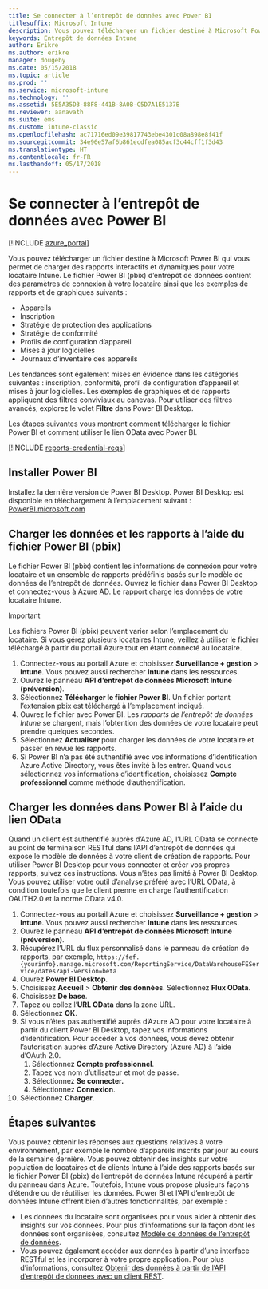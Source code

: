 ```yaml
---
title: Se connecter à l’entrepôt de données avec Power BI
titlesuffix: Microsoft Intune
description: Vous pouvez télécharger un fichier destiné à Microsoft Power BI qui vous permet de charger des rapports interactifs et dynamiques pour votre locataire Microsoft Intune.
keywords: Entrepôt de données Intune
author: Erikre
ms.author: erikre
manager: dougeby
ms.date: 05/15/2018
ms.topic: article
ms.prod: ''
ms.service: microsoft-intune
ms.technology: ''
ms.assetid: 5E5A35D3-88F8-441B-8A0B-C5D7A1E5137B
ms.reviewer: aanavath
ms.suite: ems
ms.custom: intune-classic
ms.openlocfilehash: ac71716ed09e39817743ebe4301c08a898e8f41f
ms.sourcegitcommit: 34e96e57af6b861ecdfea085acf3c44cff1f3d43
ms.translationtype: HT
ms.contentlocale: fr-FR
ms.lasthandoff: 05/17/2018
---
```

# <a name="connect-to-the-data-warehouse-with-power-bi"></a>Se connecter à l’entrepôt de données avec Power BI

[!INCLUDE [azure_portal](./includes/azure_portal.md)]

Vous pouvez télécharger un fichier destiné à Microsoft Power BI qui vous permet de charger des rapports interactifs et dynamiques pour votre locataire Intune. Le fichier Power BI (pbix) d’entrepôt de données contient des paramètres de connexion à votre locataire ainsi que les exemples de rapports et de graphiques suivants :  

  -  Appareils
  -  Inscription
  -  Stratégie de protection des applications
  -  Stratégie de conformité
  -  Profils de configuration d’appareil
  -  Mises à jour logicielles
  -  Journaux d’inventaire des appareils

Les tendances sont également mises en évidence dans les catégories suivantes : inscription, conformité, profil de configuration d’appareil et mises à jour logicielles. Les exemples de graphiques et de rapports appliquent des filtres conviviaux au canevas. Pour utiliser des filtres avancés, explorez le volet **Filtre** dans Power BI Desktop.

Les étapes suivantes vous montrent comment télécharger le fichier Power BI et comment utiliser le lien OData avec Power BI.

[!INCLUDE [reports-credential-reqs](./includes/reports-credential-reqs.md)]

## <a name="install-power-bi"></a>Installer Power BI

Installez la dernière version de Power BI Desktop. Power BI Desktop est disponible en téléchargement à l’emplacement suivant : [PowerBI.microsoft.com](https://powerbi.microsoft.com/desktop)

## <a name="load-the-data-and-reports-using-the-power-bi-file-pbix"></a>Charger les données et les rapports à l’aide du fichier Power BI (pbix)

Le fichier Power BI (pbix) contient les informations de connexion pour votre locataire et un ensemble de rapports prédéfinis basés sur le modèle de données de l’entrepôt de données. Ouvrez le fichier dans Power BI Desktop et connectez-vous à Azure AD. Le rapport charge les données de votre locataire Intune.

> [!Important]  
> Les fichiers Power BI (pbix) peuvent varier selon l’emplacement du locataire. Si vous gérez plusieurs locataires Intune, veillez à utiliser le fichier téléchargé à partir du portail Azure tout en étant connecté au locataire.  

1.  Connectez-vous au portail Azure et choisissez **Surveillance + gestion** > **Intune**. Vous pouvez aussi rechercher **Intune** dans les ressources.  
2.  Ouvrez le panneau **API d’entrepôt de données Microsoft Intune (préversion)**.
3.  Sélectionnez **Télécharger le fichier Power BI**. Un fichier portant l’extension pbix est téléchargé à l’emplacement indiqué.
4.  Ouvrez le fichier avec Power BI. Les *rapports de l’entrepôt de données Intune* se chargent, mais l’obtention des données de votre locataire peut prendre quelques secondes.
5.  Sélectionnez **Actualiser** pour charger les données de votre locataire et passer en revue les rapports.
6.  Si Power BI n’a pas été authentifié avec vos informations d’identification Azure Active Directory, vous êtes invité à les entrer. Quand vous sélectionnez vos informations d’identification, choisissez **Compte professionnel** comme méthode d’authentification.

## <a name="load-the-data-in-power-bi-using-the-odata-link"></a>Charger les données dans Power BI à l’aide du lien OData

Quand un client est authentifié auprès d’Azure AD, l’URL OData se connecte au point de terminaison RESTful dans l’API d’entrepôt de données qui expose le modèle de données à votre client de création de rapports. Pour utiliser Power BI Desktop pour vous connecter et créer vos propres rapports, suivez ces instructions. Vous n’êtes pas limité à Power BI Desktop. Vous pouvez utiliser votre outil d’analyse préféré avec l’URL OData, à condition toutefois que le client prenne en charge l’authentification OAUTH2.0 et la norme OData v4.0.

1.  Connectez-vous au portail Azure et choisissez **Surveillance + gestion** > **Intune**. Vous pouvez aussi rechercher **Intune** dans les ressources.  
2.  Ouvrez le panneau **API d’entrepôt de données Microsoft Intune (préversion)**.
3. Récupérez l’URL du flux personnalisé dans le panneau de création de rapports, par exemple, `https://fef.{yourinfo}.manage.microsoft.com/ReportingService/DataWarehouseFEService/dates?api-version=beta`
4. Ouvrez **Power BI Desktop**.
5. Choisissez **Accueil** > **Obtenir des données**. Sélectionnez **Flux OData**.
6. Choisissez **De base**.
7. Tapez ou collez l’**URL OData** dans la zone URL.
8. Sélectionnez **OK**.
9. Si vous n’êtes pas authentifié auprès d’Azure AD pour votre locataire à partir du client Power BI Desktop, tapez vos informations d’identification. Pour accéder à vos données, vous devez obtenir l’autorisation auprès d’Azure Active Directory (Azure AD) à l’aide d’OAuth 2.0.  
    1.  Sélectionnez **Compte professionnel**.  
    2.  Tapez vos nom d’utilisateur et mot de passe.  
    3.  Sélectionnez **Se connecter.**  
    4.  Sélectionnez **Connexion**.  
10. Sélectionnez **Charger**.

## <a name="next-steps"></a>Étapes suivantes

Vous pouvez obtenir les réponses aux questions relatives à votre environnement, par exemple le nombre d’appareils inscrits par jour au cours de la semaine dernière. Vous pouvez obtenir des insights sur votre population de locataires et de clients Intune à l’aide des rapports basés sur le fichier Power BI (pbix) de l’entrepôt de données Intune récupéré à partir du panneau dans Azure. Toutefois, Intune vous propose plusieurs façons d’étendre ou de réutiliser les données. Power BI et l’API d’entrepôt de données Intune offrent bien d’autres fonctionnalités, par exemple :

<!-- -  You can use Power BI Desktop to create additional report types with your data. For example, you could create a custom chart representing the ratio of device manufactures in your enterprise. For more information about creating custom reports with Power BI and the Intune Data Warehouse, see `BLOG POST ON POWER BI`. -->
 -  Les données du locataire sont organisées pour vous aider à obtenir des insights sur vos données. Pour plus d’informations sur la façon dont les données sont organisées, consultez [Modèle de données de l’entrepôt de données](reports-ref-data-model.md).
 -  Vous pouvez également accéder aux données à partir d’une interface RESTful et les incorporer à votre propre application. Pour plus d’informations, consultez [Obtenir des données à partir de l’API d’entrepôt de données avec un client REST](reports-proc-data-rest.md).
